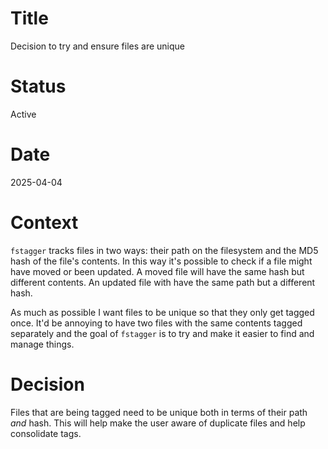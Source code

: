 # Title

Decision to try and ensure files are unique 

# Status

Active

# Date

2025-04-04

# Context

`fstagger` tracks files in two ways: their path on the filesystem and the MD5 hash of the file's contents. In this way it's possible to check if a file might have moved or been updated. A moved file will have the same hash but different contents. An updated file with have the same path but a different hash. 

As much as possible I want files to be unique so that they only get tagged once. It'd be annoying to have two files with the same contents tagged separately and the goal of `fstagger` is to try and make it easier to find and manage things.

# Decision

Files that are being tagged need to be unique both in terms of their path _and_ hash. This will help make the user aware of duplicate files and help consolidate tags.

